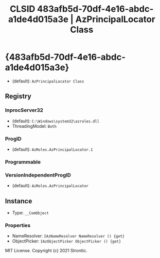 ﻿---
title: "CLSID 483afb5d-70df-4e16-abdc-a1de4d015a3e | AzPrincipalLocator Class"
excerpt: What is COM-Object CLSID 483afb5d-70df-4e16-abdc-a1de4d015a3e?
---

# {483afb5d-70df-4e16-abdc-a1de4d015a3e}

* (default): `AzPrincipalLocator Class`

## Registry


### InprocServer32

* (default): `C:\Windows\system32\azroles.dll`
* ThreadingModel: `Both`

### ProgID

* (default): `AzRoles.AzPrincipalLocator.1`

### Programmable


### VersionIndependentProgID

* (default): `AzRoles.AzPrincipalLocator`

## Instance

* Type: `__ComObject`

### Properties

* NameResolver: `IAzNameResolver NameResolver () {get} `
* ObjectPicker: `IAzObjectPicker ObjectPicker () {get} `

MIT License. Copyright (c) 2021 Strontic.


